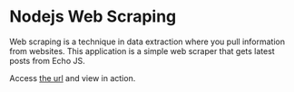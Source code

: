 Nodejs Web Scraping
===================

Web scraping is a technique in data extraction where you pull information from websites. This application is a simple web scraper that gets latest posts from Echo JS.

Access [the url](http://node-web-scraping.herokuapp.com/scraper) and view in action.